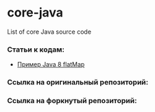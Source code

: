 # core-java
List of core Java source code


### Статьи к кодам:
- [Пример Java 8 flatMap](https://mkyong.com/java8/java-8-flatmap-example/)

### Ссылка на оригинальный репозиторий:
[ссылка на код на GitHub]: (https://github.com/mkyong/core-java)

### Ссылка на форкнутый репозиторий:
[ссылка на код на GitHub]: (https://github.com/alexander-pimenov/core-java)

